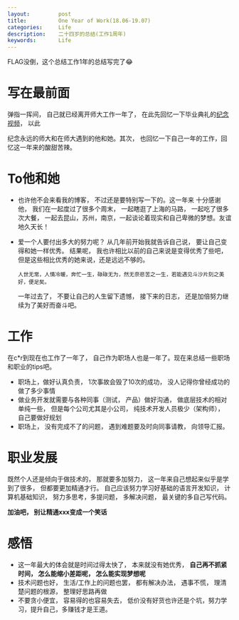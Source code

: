 ```yaml
---
layout:     	post
title:      	One Year of Work(18.06-19.07)
categories: 	Life
description:   	二十四岁的总结(工作1周年)
keywords: 		Life
---
```


FLAG没倒，这个总结工作1年的总结写完了😂

# 写在最前面

弹指一挥间， 自己就已经离开师大工作一年了， 在此先回忆一下毕业典礼的[纪念视频](https://v.qq.com/x/page/r07033y27si.html)， 以此

纪念永远的师大和在师大遇到的他和她。其次， 也回忆一下自己一年的工作，回忆这一年来的酸甜苦辣。

# To他和她

- 也许他不会来看我的博客， 不过还是要特别写一下的。这一年来 十分感谢他， 我们在一起度过了很多个周末， 一起瞎逛了上海的马路， 一起吃了很多次大餐， 一起去昆山，苏州，南京，一起谈论着现实和自己卑微的梦想。友谊地久天长！

- 爱一个人要付出多大的努力呢？ 从几年前开始我就告诉自己说， 要让自己变得和她一样优秀。 结果呢， 我也许相比以前的自己来说是变得优秀了些吧， 但是这些相比优秀的她来说，还是远远不够的。

  ```
  人世无常，人情冷暖，奔忙一生，碌碌无为，然无奈悲苦之一生，若能遇见斗沙片刻之美好，便足矣。
  ```

  一年过去了， 不要让自己的人生留下遗憾， 接下来的日志， 还是加倍努力继续为了美好而奋斗吧。

# 工作

在c*r到现在也工作了一年了， 自己作为职场人也是一年了。现在来总结一些职场和职业的tips吧。

- 职场上，做好认真负责， 1次事故会毁了10次的成功， 没人记得你曾经成功的做了多少事情
- 做业务开发就需要与各种同事（测试， 产品）做好沟通， 做底层技术的相对单纯一些， 但是每个公司尤其是小公司， 纯技术开发人员极少（架构师）， 自己要做好规划
- 职场上， 没有完成不了的问题， 遇到难题要及时向同事请教， 向领导汇报。

# 职业发展

既然个人还是倾向于做技术的， 那就要多加努力， 这一年来自己想起来似乎是学到了很多， 但都要更加精通才行。 自己应该努力学习好基础的语言开发知识， 计算机基础知识， 努力多思考，多提问题， 多解决问题， 最关键的多自己写代码。

**加油吧， 别让精通xxx变成一个笑话**

# 感悟

- 这一年最大的体会就是时间过得太快了， 本来就没有她优秀， **自己再不抓紧时间， 怎么能缩小差距呢， 怎么能实现梦想呢**
- 技术问题也好， 生活/工作上的问题也罢， 都有解决办法， 遇事不慌， 理清楚问题的根源， 整理好思路再做
- 不要贪小便宜， 容易得的也容易失去， 低价没有好货也许还是个坑，努力学习，提升自己，多赚钱才是王道。

  